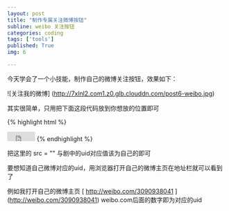 ```yaml
---
layout: post
title: "制作专属关注微博按钮"
subline: weibo 关注按钮
categories: coding
tags: ['tools']
published: True
img: 6

---
```


今天学会了一个小技能，制作自己的微博关注按钮，效果如下：
	
![关注我的微博] (http://7xlnl2.com1.z0.glb.clouddn.com/post6-weibo.jpg)

其实很简单，只用把下面这段代码放到你想放的位置即可

{% highlight html %}
<iframe allowtransparency="" border="0" frameborder="0" height="22" marginheight="0" marginwidth="0" scrolling="no" 
src="http://widget.weibo.com/relationship/followbutton.php?width=200&height=22&uid=3090938041&style=5&btn=red&dpc=1" 
style="width: 64px; height: 22px;" width="200"></iframe>
{% endhighlight %}

把这里的 src = "" 与剧中的uid对应值该为自己的即可

要想知道自己微博对应的uid，用浏览器打开自己的微博主页在地址栏就可以看到了

例如我打开自己的微博主页 [ http://weibo.com/3090938041 ] (http://weibo.com/3090938041)  weibo.com后面的数字即为对应的uid